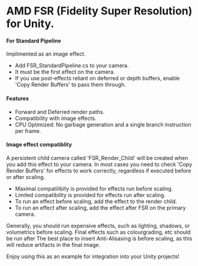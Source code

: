 # AMD FSR (Fidelity Super Resolution) for Unity.

#### For Standard Pipeline
Implimented as an image effect.
* Add FSR_StandardPipeline.cs to your camera.
* It must be the first effect on the camera.
* If you use post-effects reliant on deferred or depth buffers, enable 'Copy Render Buffers' to pass them through.

#### Features
* Forward and Deferred render paths.
* Compatibility with image effects.
* CPU Optimized: No garbage generation and a single branch instruction per frame.

#### Image effect compatiblity
A persistent child camera called 'FSR_Render_Child' will be created when you add this effect to your camera.
In most cases you need to check 'Copy Render Buffers' for effects to work correctly, regardless if executed before or after scaling.
* Maximal compatilibity is provided for effects run before scaling.
* Limited compatibility is provided for effects run after scaling.
* To run an effect before scaling, add the effect to the render child. 
* To run an effect after scaling, add the effect after FSR on the primary camera.

Generally, you should run expensive effects, such as lighting, shadows, or volumetrics before scaling. Final effects such as colourgrading, etc should be run after
The best place to insert Anti-Alisasing is before scaling, as this will reduce artifacts in the final image.

Enjoy using this as an example for integration into your Unity projects!
